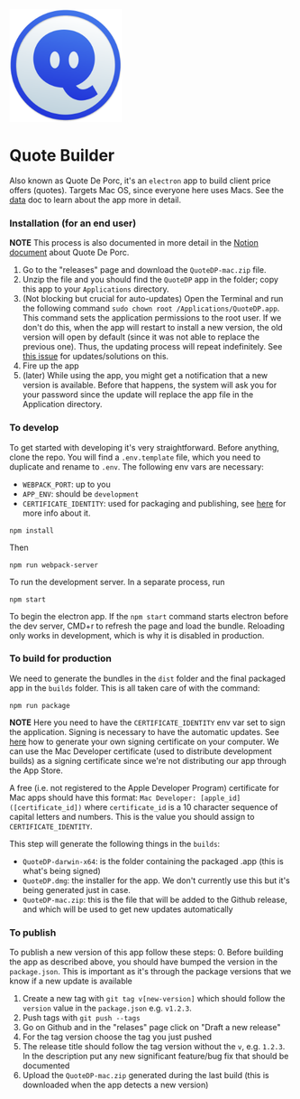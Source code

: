 <img src="assets/icons/icon.png" width=200 />

# Quote Builder
Also known as Quote De Porc, it's an `electron` app to build client price offers (quotes). Targets Mac OS, since everyone here uses Macs. See the [data](docs/data.md) doc to learn about the app more in detail.

### Installation (for an end user)
**NOTE** This process is also documented in more detail in the [Notion document](https://www.notion.so/drawbotics/Quote-de-Porc-de54dd0780f04f2db5c6762f3b8d787b) about Quote De Porc.
1. Go to the "releases" page and download the `QuoteDP-mac.zip` file.
2. Unzip the file and you should find the `QuoteDP` app in the folder; copy this app to your `Applications` directory.
3. (Not blocking but crucial for auto-updates) Open the Terminal and run the following command `sudo chown root /Applications/QuoteDP.app`. This command sets the application permissions to the root user. If we don't do this, when the app will restart to install a new version, the old version will open by default (since it was not able to replace the previous one). Thus, the updating process will repeat indefinitely. See [this issue](https://github.com/electron-userland/electron-builder/issues/2317) for updates/solutions on this.
4. Fire up the app
5. (later) While using the app, you might get a notification that a new version is available. Before that happens, the system will ask you for your password since the update will replace the app file in the Application directory.

### To develop
To get started with developing it's very straightforward. Before anything, clone the repo.
You will find a `.env.template` file, which you need to duplicate and rename to `.env`. The following env vars are necessary:
- `WEBPACK_PORT`: up to you
- `APP_ENV`: should be `development`
- `CERTIFICATE_IDENTITY`: used for packaging and publishing, see [here](#to-build-for-production) for more info about it.

```
npm install
```
Then
```
npm run webpack-server
```
To run the development server. In a separate process, run
```
npm start
```
To begin the electron app. If the `npm start` command starts electron before the dev server, CMD+r to refresh the page and load the bundle. Reloading only works in development, which is why it is disabled in production.

### To build for production
We need to generate the bundles in the `dist` folder and the final packaged app in the `builds` folder. This is all taken care of with the command:
```
npm run package
```
**NOTE** Here you need to have the `CERTIFICATE_IDENTITY` env var set to sign the application. Signing is necessary to have the automatic updates. See [here](docs/signing-certificates.md) how to generate your own signing certificate on your computer. We can use the Mac Developer certificate (used to distribute development builds) as a signing certificate since we're not distributing our app through the App Store.

A free (i.e. not registered to the Apple Developer Program) certificate for Mac apps should have this format: `Mac Developer: [apple_id] ([certificate_id])` where `certificate_id` is a 10 character sequence of capital letters and numbers. This is the value you should assign to `CERTIFICATE_IDENTITY`.

This step will generate the following things in the `builds`:
- `QuoteDP-darwin-x64`: is the folder containing the packaged .app (this is what's being signed)
- `QuoteDP.dmg`: the installer for the app. We don't currently use this but it's being generated just in case.
- `QuoteDP-mac.zip`: this is the file that will be added to the Github release, and which will be used to get new updates automatically


### To publish
To publish a new version of this app follow these steps:
0. Before building the app as described above, you should have bumped the version in the `package.json`. This is important as it's through the package versions that we know if a new update is available
1. Create a new tag with `git tag v[new-version]` which should follow the `version` value in the `package.json` e.g. `v1.2.3`.
2. Push tags with `git push --tags`
3. Go on Github and in the "relases" page click on "Draft a new release"
4. For the tag version choose the tag you just pushed
5. The release title should follow the tag version without the `v`, e.g. `1.2.3`. In the description put any new significant feature/bug fix that should be documented
6. Upload the `QuoteDP-mac.zip` generated during the last build (this is downloaded when the app detects a new version)
